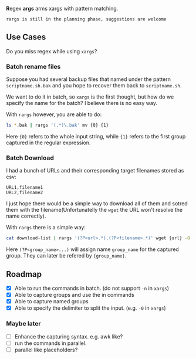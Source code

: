 **R**egex **args** arms xargs with pattern matching.

```
rargs is still in the planning phase, suggestions are welcome
```

## Use Cases

Do you miss regex while using `xargs`?

### Batch rename files

Suppose you had several backup files that named under the pattern
`scriptname.sh.bak` and you hope to recover them back to `scriptname.sh`.

We want to do it in batch, so `xargs` is the first thought, but how do we
specify the name for the batch? I believe there is no easy way.

With `rargs` however, you are able to do:

```sh
ls *.bak | rargs '(.*)\.bak' mv {0} {1}
```

Here `{0}` refers to the whole input string, while `{1}` refers to the first
group captured in the regular expression.

### Batch Download

I had a bunch of URLs and their corresponding target filenames stored as csv:

```
URL1,filename1
URL2,filename2
```

I just hope there would be a simple way to download all of them and sotred
them with the filename(Unfortunatelly the `wget` the URL won't resolve the
name correctly).

With `rargs` there is a simple way:

```sh
cat download-list | rargs '(?P<url>.*),(?P<filename>.*)' wget {url} -O {filename}
```

Here `(?P<group_name>...)` will assign name `group_name` for the captured
group. They can later be refered by `{group_name}`.

## Roadmap

- [X] Able to run the commands in batch. (do not support `-n` in `xargs`)
- [x] Able to capture groups and use the in commands
- [x] Able to capture named groups
- [x] Able to specify the delimiter to split the input. (e.g. `-0` in `xargs`)

### Maybe later

- [ ] Enhance the capturing syntax. e.g. awk like?
- [ ] run the commands in parallel.
- [ ] parallel like placeholders?

